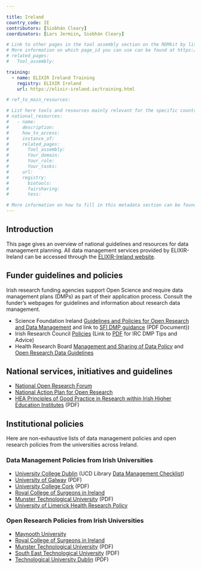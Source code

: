 ```yaml
---

title: Ireland
country_code: IE
contributors: [Siobhán Cleary]
coordinators: [Lars Jermiin, Siobhán Cleary]

# Link to other pages in the tool assembly section on the RDMkit by listing the page_id.
# More information on which page_id you can use can be found at https://rdmkit.elixir-europe.org/website_overview 
# related_pages:
#   Tool_assembly:

training:
  - name: ELIXIR Ireland Training
    registry: ELIXIR Ireland
    url: https://elixir-ireland.ie/training.html

# ref_to_main_resources: 

# List here tools and resources mainly relevant for the specific country
# national_resources: 
#   - name:
#     description:
#     how_to_access: 
#     instance_of: 
#     related_pages:
#       Tool_assembly: 
#       Your_domain: 
#       Your_role: 
#       Your_tasks:
#     url:
#     registry:
#       biotools:
#       fairsharing:
#       tess:

# More information on how to fill in this metadata section can be found here https://rdmkit.elixir-europe.org/page_metadata
---
```


<!-- Please take in mind our style guide https://rdmkit.elixir-europe.org/style_guide when writing the content of this page. -->
<!---All the resources added above will appear on the table at the bottom of the page--->

<!---Following information for the page text--->
<!---Use this template as guidance, all fields are optional. Feel free to modify any section if you think it is necessary--->
<!---If the information is already in another resource, please include the link instead of duplicating information--->
<!---Please focus on resources that are relevant for the whole country for life sciences--->

## Introduction 

This page gives an overview of national guidelines and resources for data management planning. All data management services provided by ELIXIR-Ireland can be accessed through the [ELIXIR-Ireland website](https://elixir-ireland.ie).


## Funder guidelines and policies

Irish research funding agencies support Open Science and require data management plans (DMPs) as part of their application process. Consult the funder’s webpages for guidelines and information about research data management.

* Science Foundation Ireland [Guidelines and Policies for Open Research and Data Management](https://www.sfi.ie/funding/sfi-policies-and-guidance/open-research/) and link to [SFI DMP guidance](https://www.sfi.ie/funding/sfi-policies-and-guidance/open-research/SFI-DMP-Guidance-FINAL-140322.pdf) (PDF Document)) 
* Irish Research Council [Policies](https://research.ie/about-us/policies/) (Link to [PDF](https://research.ie/assets/uploads/2017/05/Data-Management-Plans-Tips-Advice.pdf) for IRC DMP Tips and Advice)
* Health Research Board [Management and Sharing of Data Policy](https://www.hrb.ie/funding/manage-a-grant/grant-policies/management-and-sharing-of-research-data/) and [Open Research Data Guidelines](https://hrbopenresearch.org/for-authors/data-guidelines)


## National services, initiatives and guidelines

* [National Open Research Forum](https://norf.ie/about-norf/) 
* [National Action Plan for Open Research](https://norf.ie/national-action-plan/)
* [HEA Principles of Good Practice in Research within Irish Higher Education Institutes](https://hea.ie/assets/uploads/2022/12/High-res-links-v3-HEA-Principles-of-Good-Practice-in-Research-within-Irish-Higher-Education-Institutions.pdf) (PDF)

## Institutional policies
Here are non-exhaustive lists of data management policies and open research policies from the universities across Ireland.

### Data Management Policies from Irish Universities

* [University College Dublin](https://www.ucd.ie/researchethics/informationforresearchers/researchethicsdatamanagement/) (UCD Library [Data Management Checklist](https://libguides.ucd.ie/ld.php?content_id=32484988))
* [University of Galway](https://www.universityofgalway.ie/media/staffsub-sites/researchoffice/files/Research-Data-Management-Policy-(QA509).pdf) (PDF)
* [University College Cork](https://www.ucc.ie/en/media/research/researchatucc/researchculture/policiesproceduresandguidelines/UCCResearchDataManagementPolicy.pdf) (PDF)
* [Royal College of Surgeons in Ireland](https://drive.google.com/file/d/1mCM4hHK97cMJFKh0dm5mZ5tn8FdBnAHB/view)
* [Munster Technological University](https://www.mtu.ie/media/mtu-website/governance/policies-and-publications/academic-council-policies-and-regulations/research-innovation-and-postgraduate-study/Research-Data-Management-Policy.pdf) (PDF)
* [University of Limerick Health Research Policy](https://www.ul.ie/media/23713/download?inline)

### Open Research Policies from Irish Universities
* [Maynooth University](https://nuim.libguides.com/ld.php?content_id=33703942)
* [Royal College of Surgeons in Ireland](https://drive.google.com/file/d/1vXnxf-K9KZa78-PmWRY9Q4vZpb-qBG6S/view?usp=sharing)
* [Munster Technological University](https://www.mtu.ie/media/mtu-website/governance/policies-and-publications/academic-council-policies-and-regulations/research-innovation-and-postgraduate-study/Open-Access-Policy.pdf) (PDF)
* [South East Technological University](https://www.wit.ie/images/uploads/Research_PDF/WIT_Open_Research_Policy_v2.pdf) (PDF)
* [Technological University Dublin](https://arrow.tudublin.ie/open_access_policy.pdf) (PDF)

